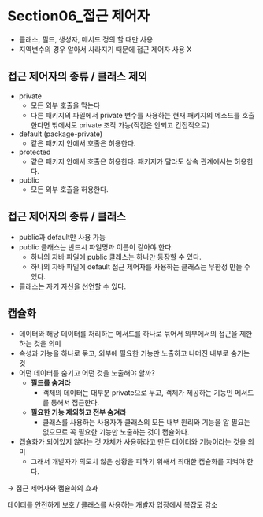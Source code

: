 # Section06\_접근 제어자

- 클래스, 필드, 생성자, 메서드 정의 할 때만 사용
- 지역변수의 경우 알아서 사라지기 때문에 접근 제어자 사용 X

## 접근 제어자의 종류 / 클래스 제외

- private
  - 모든 외부 호출을 막는다
  - 다른 패키지의 파일에서 private 변수를 사용하는 현재 패키지의 메소드를 호출한다면 밖에서도 private 조작 가능(직접은 안되고 간접적으로)
- default (package-private)
  - 같은 패키지 안에서 호출은 허용한다.
- protected
  - 같은 패키지 안에서 호출은 허용한다. 패키지가 달라도 상속 관계에서는 허용한다.
- public
  - 모든 외부 호출을 허용한다.

## 접근 제어자의 종류 / 클래스

- public과 default만 사용 가능
- public 클래스는 반드시 파일명과 이름이 같아야 한다.
  - 하나의 자바 파일에 public 클래스는 하나만 등장할 수 있다.
  - 하나의 자바 파일에 default 접근 제어자를 사용하는 클래스는 무한정 만들 수 있다.
- 클래스는 자기 자신을 선언할 수 있다.

## 캡슐화

- 데이터와 해당 데이터를 처리하는 메서드를 하나로 묶어서 외부에서의 접근을 제한하는 것을 의미
- 속성과 기능을 하나로 묶고, 외부에 필요한 기능만 노출하고 나머진 내부로 숨기는 것
- 어떤 데이터를 숨기고 어떤 것을 노출해야 할까?
  - **필드를 숨겨라**
    - 객체의 데이터는 대부분 private으로 두고, 객체가 제공하는 기능인 메서드를 통해서 접근한다.
  - **필요한 기능 제외하고 전부 숨겨라**
    - 클래스를 사용하는 사용자가 클래스의 모든 내부 원리와 기능을 알 필요는 없으므로 꼭 필요한 기능만 노출하는 것이 캡슐화다.
- 캡슐화가 되어있지 않다는 것 자체가 사용하라고 만든 데이터와 기능이라는 것을 의미
  - 그래서 개발자가 의도치 않은 상황을 피하기 위해서 최대한 캡슐화를 지켜야 한다.

→ 접근 제어자와 캡슐화의 효과

데이터를 안전하게 보호 / 클래스를 사용하는 개발자 입장에서 복잡도 감소
